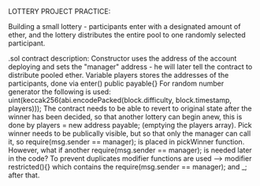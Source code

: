 LOTTERY PROJECT PRACTICE:

Building a small lottery - participants enter with a designated
amount of ether, and the lottery distributes the entire pool to
one randomly selected participant.

.sol contract description:
Constructor uses the address of the account deploying and sets
the "manager" address - he will later tell the contract to 
distribute pooled ether.
Variable players stores the addresses of the participants,
done via enter() public payable{}
For random number generator the following is used:
uint(keccak256(abi.encodePacked(block.difficulty, block.timestamp, players)));
The contract needs to be able to revert to original state after
the winner has been decided, so that another lottery can begin anew,
this is done by players = new address payable[](0); (emptying the players array).
Pick winner needs to be publically visible, but so that only the manager can
call it, so require(msg.sender == manager); is placed in pickWinner function.
However, what if another require(msg.sender == manager); is needed later in the code?
To prevent duplicates modifier functions are used --> modifier restricted(){}
which contains the require(msg.sender == manager); and _; after that.